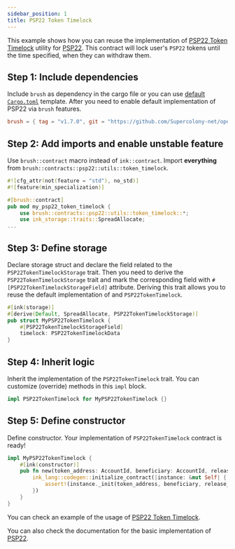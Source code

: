 ```yaml
---
sidebar_position: 1
title: PSP22 Token Timelock
---
```


This example shows how you can reuse the implementation of [PSP22 Token Timelock](https://github.com/Supercolony-net/openbrush-contracts/tree/main/contracts/token/psp22/src/utils/token_timelock.rs) utility for [PSP22](https://github.com/Supercolony-net/openbrush-contracts/tree/main/contracts/token/psp22). This contract will lock user's `PSP22` tokens until the time specified, when they can withdraw them.

## Step 1: Include dependencies

Include `brush` as dependency in the cargo file or you can use [default `Cargo.toml`](/smart-contracts/overview#the-default-toml-of-your-project-with-openbrush) template.
After you need to enable default implementation of PSP22 via `brush` features.

```toml
brush = { tag = "v1.7.0", git = "https://github.com/Supercolony-net/openbrush-contracts", default-features = false, features = ["psp22"] }
```

## Step 2: Add imports and enable unstable feature

Use `brush::contract` macro instead of `ink::contract`. Import **everything** from `brush::contracts::psp22::utils::token_timelock`.

```rust
#![cfg_attr(not(feature = "std"), no_std)]
#![feature(min_specialization)]

#[brush::contract]
pub mod my_psp22_token_timelock {
    use brush::contracts::psp22::utils::token_timelock::*;
    use ink_storage::traits::SpreadAllocate;
...
```

## Step 3: Define storage

Declare storage struct and declare the field related to the `PSP22TokenTimelockStorage` trait. Then you need to derive the `PSP22TokenTimelockStorage` trait and mark the corresponding field with `#[PSP22TokenTimelockStorageField]` attribute. Deriving this trait allows you to reuse the default implementation of and `PSP22TokenTimelock`.

```rust
#[ink(storage)]
#[derive(Default, SpreadAllocate, PSP22TokenTimelockStorage)]
pub struct MyPSP22TokenTimelock {
    #[PSP22TokenTimelockStorageField]
    timelock: PSP22TokenTimelockData
}
```

## Step 4: Inherit logic

Inherit the implementation of the `PSP22TokenTimelock` trait. You can customize (override) methods in this `impl` block.

```rust
impl PSP22TokenTimelock for MyPSP22TokenTimelock {}
```

## Step 5: Define constructor

Define constructor. Your implementation of `PSP22TokenTimelock` contract is ready!

```rust
impl MyPSP22TokenTimelock {
    #[ink(constructor)]
    pub fn new(token_address: AccountId, beneficiary: AccountId, release_time: Timestamp) -> Self {
        ink_lang::codegen::initialize_contract(|instance: &mut Self| {
            assert!(instance._init(token_address, beneficiary, release_time).is_ok());
        })
    }
}
```

You can check an example of the usage of [PSP22 Token Timelock](https://github.com/Supercolony-net/openbrush-contracts/tree/main/examples/psp22_utils/token_timelock).

You can also check the documentation for the basic implementation of [PSP22](/smart-contracts/PSP22/psp22).
